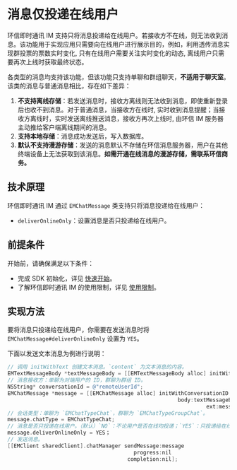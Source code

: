 # 消息仅投递在线用户

环信即时通讯 IM 支持只将消息投递给在线用户。若接收方不在线，则无法收到消息。该功能用于实现应用只需要向在线用户进行展示目的，例如，利用透传消息实现群投票的票数实时变化, 只有在线用户需要关注实时变化的动态, 离线用户只需要再次上线时获取最终状态。

各类型的消息均支持该功能，但该功能只支持单聊和群组聊天，**不适用于聊天室**。该类的消息与普通消息相比，存在如下差异：

1. **不支持离线存储**：若发送消息时，接收方离线则无法收到消息，即使重新登录后也收不到消息。对于普通消息，当接收方在线时, 实时收到消息提醒；当接收方离线时，实时发送离线推送消息，接收方再次上线时, 由环信 IM 服务器主动推给客户端离线期间的消息。
2. **支持本地存储**：消息成功发送后，写入数据库。
3. **默认不支持漫游存储**：发送的消息默认不存储在环信消息服务器，用户在其他终端设备上无法获取到该消息。**如需开通在线消息的漫游存储，需联系环信商务。**

## 技术原理

环信即时通讯 IM 通过 `EMChatMessage` 类支持只将消息投递给在线用户：

- `deliverOnlineOnly`：设置消息是否只投递给在线用户。

## 前提条件

开始前，请确保满足以下条件：

- 完成 SDK 初始化，详见 [快速开始](quickstart.html)。
- 了解环信即时通讯 IM 的使用限制，详见 [使用限制](/product/limitation.html)。

## 实现方法

要将消息只投递给在线用户，你需要在发送消息时将 `EMChatMessage#deliverOnlineOnly` 设置为 `YES`。

下面以发送文本消息为例进行说明：

```objectivec
// 调用 initWithText 创建文本消息。`content` 为文本消息的内容。
EMTextMessageBody *textMessageBody = [[EMTextMessageBody alloc] initWithText:content];
// 消息接收方：单聊为对端用户的 ID，群聊为群组 ID。
NSString* conversationId = @"remoteUserId";
EMChatMessage *message = [[EMChatMessage alloc] initWithConversationID:conversationId
                                                      body:textMessageBody
                                                               ext:messageExt];
// 会话类型：单聊为 `EMChatTypeChat`，群聊为 `EMChatTypeGroupChat`。
message.chatType = EMChatTypeChat;
// 消息是否只投递在线用户。（默认）`NO`：不论用户是否在线均投递；`YES`：只投递给在线用户。若用户离线，消息不投递。
message.deliverOnlineOnly = YES；
// 发送消息。
[[EMClient sharedClient].chatManager sendMessage:message
                                        progress:nil
                                      completion:nil];

```

